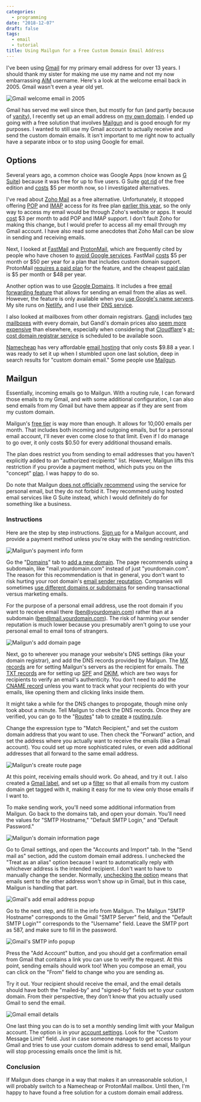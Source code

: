 ```yaml
---
categories:
  - programming
date: "2018-12-07"
draft: false
tags:
  - email
  - tutorial
title: Using Mailgun for a Free Custom Domain Email Address
---
```


I've been using [Gmail](https://www.google.com/gmail/about/) for my primary
email address for over 13 years. I should thank my sister for making me use my
name and not my now embarrassing
[AIM](https://en.wikipedia.org/wiki/AIM_(software)) username. Here's a look at
the welcome email back in 2005. Gmail wasn't even a year old yet.

![Gmail welcome email in 2005](https://i.imgur.com/VRHg6jX.png)

Gmail has served me well since then, but mostly for fun (and partly because of [
vanity](https://theoatmeal.com/comics/email_address)), I recently set up an
email address on [my own domain](https://dannyguo.com). I ended up going with a
free solution that involves [Mailgun](https://www.mailgun.com/) and is good
enough for my purposes. I wanted to still use my Gmail account to actually
receive and send the custom domain emails. It isn't important to me right now to
actually have a separate inbox or to stop using Google for email.

## Options

Several years ago, a common choice was Google Apps (now known as [G
Suite](https://gsuite.google.com/)) because it was free for up to five users.  G
Suite [got rid](https://support.google.com/a/answer/2855120) of the free edition
and [costs](https://gsuite.google.com/pricing.html) $5 per month now, so I
investigated alternatives.

I've read about [Zoho Mail](https://www.zoho.com/mail/) as a free alternative.
Unfortunately, it stopped offering
[POP](https://en.wikipedia.org/wiki/Post_Office_Protocol) and
[IMAP](https://en.wikipedia.org/wiki/Internet_Message_Access_Protocol) access
for its free plan [earlier this
year](https://help.zoho.com/portal/community/topic/zoho-free-tier-pop-imap-activesync-no-longer-free),
so the only way to access my email would be through Zoho's website or apps. It
would [cost](https://www.zoho.com/workplace/pricing.html) $3 per month to add
POP and IMAP support. I don't fault Zoho for making this change, but I would
prefer to access all my email through my Gmail account. I have also read some
anecdotes that Zoho Mail can be slow in sending and receiving emails.

Next, I looked at [FastMail](https://www.fastmail.com/) and
[ProtonMail](https://protonmail.com/), which are frequently cited by people who
have chosen to [avoid Google services](https://nomoregoogle.com/). FastMail
[costs](https://www.fastmail.com/pricing/) $5 per month or $50 per year for a
plan that includes custom domain support. ProtonMail [requires a paid
plan](https://protonmail.com/support/knowledge-base/custom-domain-support/) for
the feature, and the cheapest [paid plan](https://protonmail.com/pricing) is $5
per month or $48 per year.

Another option was to use [Google Domains](https://domains.google/). It includes
a free [email forwarding
feature](https://support.google.com/domains/answer/3251241) that allows for
sending an email from the alias as well. However, the feature is only available
when you [use Google's name
servers](https://support.google.com/domains/answer/3251241). My site runs on
[Netlify](https://www.netlify.com/), and I use their [DNS
service](https://www.netlify.com/docs/dns/).

I also looked at mailboxes from other domain registrars.
[Gandi](https://www.gandi.net) includes [two
mailboxes](https://www.gandi.net/en/domain/email) with every domain, but Gandi's
domain prices also [seem more expensive](https://tld-list.com/) than elsewhere,
especially when considering that [Cloudflare](https://www.cloudflare.com/)'s
[at-cost domain registrar
service](https://blog.cloudflare.com/cloudflare-registrar/) is scheduled to be
available soon.

[Namecheap](https://www.namecheap.com) has very affordable [email
hosting](https://www.namecheap.com/hosting/email.aspx) that only costs $9.88 a
year. I was ready to set it up when I stumbled upon one last solution, deep in
search results for "custom domain email." Some people use
[Mailgun](https://www.mailgun.com/).

## Mailgun

Essentially, incoming emails go to Mailgun. With a routing rule, I can forward
those emails to my Gmail, and with some additional configuration, I can also send
emails from my Gmail but have them appear as if they are sent from my custom
domain.

Mailgun's [free tier](https://www.mailgun.com/pricing) is way more than enough.
It allows for 10,000 emails per month. That includes both incoming and outgoing
emails, but for a personal email account, I'll never even come close to that
limit.  Even if I do manage to go over, it only costs $0.50 for every additional
thousand emails.

The plan does restrict you from sending to email addresses that you haven't
explicitly added to an "authorized recipients" list. However, Mailgun lifts this
restriction if you provide a payment method, which puts you on the "concept"
[plan](https://help.mailgun.com/hc/en-us/articles/203068914-What-are-the-differences-between-the-free-and-concept-plans-).
I was happy to do so.

Do note that Mailgun [does not officially
recommend](https://help.mailgun.com/hc/en-us/articles/203306710-Can-I-use-Mailgun-for-my-personal-email-address-)
using the service for personal email, but they do not forbid it. They recommend
using hosted email services like G Suite instead, which I would definitely do
for something like a business.

### Instructions

Here are the step by step instructions. [Sign up](https://signup.mailgun.com/)
for a Mailgun account, and provide a payment method unless you're okay with the
sending restriction.

![Mailgun's payment info form](https://i.imgur.com/iF4KJKP.png)

Go the "[Domains](https://app.mailgun.com/app/domains)" tab to [add a new
domain](https://app.mailgun.com/app/domains/new). The page recommends using a
subdomain, like "mail.yourdomain.com" instead of just "yourdomain.com". The
reason for this recommendation is that in general, you don't want to risk
hurting your root domain's [email sender
reputation](https://www.sparkpost.com/resources/email-explained/email-sender-reputation/).
Companies will sometimes [use different domains or
subdomains](https://help.mailgun.com/hc/en-us/articles/202256730-How-do-I-pick-a-domain-name-for-my-Mailgun-account-)
for sending transactional versus marketing emails.

For the purpose of a personal email address, use the root domain if you want to
receive email there (ben@yourdomain.com) rather than at a subdomain
(ben@mail.yourdomain.com). The risk of harming your sender reputation is much
lower because you presumably aren't going to use your personal email to email
tons of strangers.

![Mailgun's add domain page](https://i.imgur.com/Nnkx9eP.png)

Next, go to wherever you manage your website's DNS settings (like your domain
registrar), and add the DNS records provided by Mailgun. The [MX
records](https://en.wikipedia.org/wiki/MX_record) are for setting Mailgun's
servers as the recipient for emails. The [TXT
records](https://en.wikipedia.org/wiki/TXT_record) are for setting up
[SPF](https://en.wikipedia.org/wiki/Sender_Policy_Framework) and
[DKIM](https://en.wikipedia.org/wiki/DomainKeys_Identified_Mail), which are two
ways for recipients to verify an email's authenticity. You don't need to add the
[CNAME record](https://en.wikipedia.org/wiki/CNAME_record) unless you want to
track what your recipients do with your emails, like opening them and clicking
links inside them.

It might take a while for the DNS changes to propogate, though mine only took
about a minute. Tell Mailgun to check the DNS records. Once they are verified,
you can go to the "[Routes](https://app.mailgun.com/app/routes)" tab to
[create](https://app.mailgun.com/app/routes/new) a [routing
rule](https://mailgun-documentation.readthedocs.io/en/latest/api-routes.html#routes).

Change the expression type to "Match Recipient," and set the custom domain
address that you want to use. Then check the "Forward" action, and set the
address where you actually want to receive the emails (like a Gmail account).
You could set up more sophisticated rules, or even add additional addresses that
all forward to the same email address.

![Mailgun's create route page](https://i.imgur.com/k39ZI2e.png)

At this point, receiving emails should work. Go ahead, and try it out. I also
created a [Gmail label](https://support.google.com/mail/answer/118708), and set
up a [filter](https://support.google.com/mail/answer/6579) so that all emails
from my custom domain get tagged with it, making it easy for me to view only
those emails if I want to.

To make sending work, you'll need some additional information from Mailgun. Go
back to the domains tab, and open your domain. You'll need the values for "SMTP
Hostname," "Default SMTP Login," and "Default Password."

![Mailgun's domain information page](https://i.imgur.com/DlcFo5y.png)

Go to Gmail settings, and open the "Accounts and Import" tab. In the "Send mail
as" section, add the custom domain email address. I unchecked the "Treat as an
alias" option because I want to automatically reply with whichever address is
the intended recipient. I don't want to have to manually change the sender.
Normally, [unchecking the option](https://support.google.com/a/answer/1710338)
means that emails sent to the other address won't show up in Gmail, but in this
case, Mailgun is handling that part.

![Gmail's add email address popup](https://i.imgur.com/oRGTT8R.png)

Go to the next step, and fill in the info from Mailgun. The Mailgun "SMTP
Hostname" corresponds to the Gmail "SMTP Server" field, and the "Default SMTP
Login"" corresponds to the "Username" field. Leave the SMTP port as 587, and
make sure to fill in the password.

![Gmail's SMTP info popup](https://i.imgur.com/kDjArk5.png)

Press the "Add Account" button, and you should get a confirmation email
from Gmail that contains a link you can use to verify the request. At this
point, sending emails should work too! When you compose an email, you can click
on the "From" field to change who you are sending as.

Try it out. Your recipient should receive the email, and the email details
should have both the "mailed-by" and "signed-by" fields set to your custom
domain. From their perspective, they don't know that you actually used Gmail to
send the email.

![Gmail email details](https://i.imgur.com/zLYaRvL.png)

One last thing you can do is to set a monthly sending limit with your Mailgun
account. The option is in your [account
settings](https://app.mailgun.com/app/account/settings). Look for the "Custom
Message Limit" field. Just in case someone manages to get access to your Gmail
and tries to use your custom domain address to send email, Mailgun will stop
processing emails once the limit is hit.

### Conclusion

If Mailgun does change in a way that makes it an unreasonable solution, I will
probably switch to a Namecheap or ProtonMail mailbox. Until then, I'm happy to
have found a free solution for a custom domain email address.
